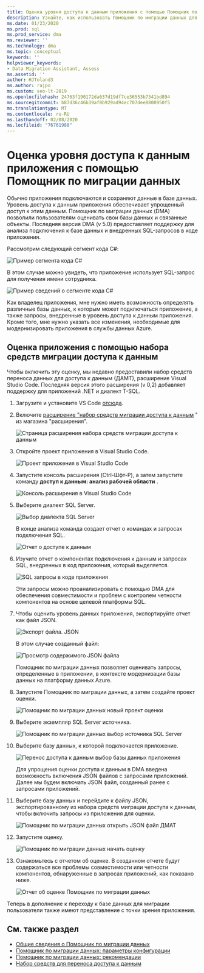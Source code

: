 ```yaml
---
title: Оценка уровня доступа к данным приложения с помощью Помощник по миграции данных
description: Узнайте, как использовать Помощник по миграции данных для оценки уровня доступа к данным приложения.
ms.date: 01/23/2020
ms.prod: sql
ms.prod_service: dma
ms.reviewer: ''
ms.technology: dma
ms.topic: conceptual
keywords: ''
helpviewer_keywords:
- Data Migration Assistant, Assess
ms.assetid: ''
author: HJToland3
ms.author: rajpo
ms.custom: seo-lt-2019
ms.openlocfilehash: 24763f190172da637d19df7ce36553b7341bd894
ms.sourcegitcommit: b87d36c46b39af8b929ad94ec707dee8800950f5
ms.translationtype: MT
ms.contentlocale: ru-RU
ms.lasthandoff: 02/08/2020
ms.locfileid: "76761988"
---
```

# <a name="assess-an-apps-data-access-layer-with-data-migration-assistant"></a>Оценка уровня доступа к данным приложения с помощью Помощник по миграции данных

Обычно приложения подключаются и сохраняют данные в базе данных. Уровень доступа к данным приложения обеспечивает упрощенный доступ к этим данным. Помощник по миграции данных (DMA) позволили пользователям оценивать свои базы данных и связанные объекты. Последняя версия DMA (v 5.0) предоставляет поддержку для анализа подключения к базе данных и внедренных SQL-запросов в коде приложения.

Рассмотрим следующий сегмент кода C#:

![Пример сегмента кода C#](../dma/media/dma-assess-app-data-layer/dma-sample-c-sharp-code-segment.png)

В этом случае можно увидеть, что приложение использует SQL-запрос для получения имени сотрудника.

![Пример сведений о сегменте кода C#](../dma/media/dma-assess-app-data-layer/dma-sample-c-sharp-code-detail.png)

Как владелец приложения, мне нужно иметь возможность определять различные базы данных, к которым может подключаться приложение, а также запросы, внедренные в уровень доступа к данным приложения. Кроме того, мне нужно указать все изменения, необходимые для модернизировать приложения в службы данных Azure.

## <a name="assess-an-app-with-data-access-migration-toolkit"></a>Оценка приложения с помощью набора средств миграции доступа к данным

Чтобы включить эту оценку, мы недавно предоставили набор средств переноса данных для доступа к данным (ДАМТ), расширение Visual Studio Code. Последняя версия этого расширения (v 0,2) добавляет поддержку для приложений .NET и диалект T-SQL.

1. Загрузите и установите VS Code [отсюда](https://code.visualstudio.com/download).
2. Включите [расширение "набор средств миграции доступа к данным](https://marketplace.visualstudio.com/items?itemName=ms-databasemigration.data-access-migration-toolkit) " из магазина "расширения".

   ![Страница расширения набора средств миграции доступа к данным](../dma/media/dma-assess-app-data-layer/dma-damt-extension-page.png)

3. Откройте проект приложения в Visual Studio Code.

   ![Проект приложения в Visual Studio Code](../dma/media/dma-assess-app-data-layer/dma-app-project-in-vscode.png)

4. Запустите консоль расширения (Ctrl-Шфт-P), а затем запустите команду **доступ к данным: анализ рабочей области** .

   ![Консоль расширения в Visual Studio Code](../dma/media/dma-assess-app-data-layer/dma-vscode-extension-console.png)

5. Выберите диалект SQL Server.

   ![Выбор диалекта SQL Server](../dma/media/dma-assess-app-data-layer/dma-sql-server-dialect.png)

   В конце анализа команда создает отчет о командах и запросах подключения SQL.

   ![Отчет о доступе к данным](../dma/media/dma-assess-app-data-layer/dma-data-access-report.png)

6. Изучите отчет о компонентах подключения к данным и запросах SQL, внедренных в код приложения, который выделяется.

   ![SQL запросы в коде приложения](../dma/media/dma-assess-app-data-layer/dma-sql-queries-in-app-code.png)

   Эти запросы можно проанализировать с помощью DMA для обеспечения совместимости и проблем с контролем четности компонентов на основе целевой платформы SQL.

7. Чтобы оценить уровень данных приложения, экспортируйте отчет как файл JSON.

   ![Экспорт файла. JSON](../dma/media/dma-assess-app-data-layer/dma-json-file-export.png)

   В этом случае созданный файл:

   ![Просмотр содержимого JSON файла](../dma/media/dma-assess-app-data-layer/dma-json-file-contents.png)

   Помощник по миграции данных позволяет оценивать запросы, определенные в приложении, в контексте модернизации базы данных на платформу данных Azure.

8. Запустите Помощник по миграции данных, а затем создайте проект оценки.

   ![Помощник по миграции данных новый проект оценки](../dma/media/dma-assess-app-data-layer/dma-new-assessment-project.png)

9. Выберите экземпляр SQL Server источника.

   ![Помощник по миграции данных выбор источника SQL Server](../dma/media/dma-assess-app-data-layer/dma-select-sql-source.png)

10. Выберите базу данных, к которой подключается приложение.

    ![Перенос доступа к данным выбор базы данных приложения](../dma/media/dma-assess-app-data-layer/dma-select-app-database.png)

    Для упрощения оценки доступа к данным в DMA введена возможность включения JSON файлов с запросами приложений. Далее мы будем включать JSON файл, созданный ранее с запросами приложений.

11. Выберите базу данных и перейдите к файлу JSON, экспортированному из набора средств миграции доступа к данным, чтобы включить запросы из приложения для оценки.

    ![Помощник по миграции данных открыть JSON файл ДМАТ](../dma/media/dma-assess-app-data-layer/dma-open-damt-json-file.png)

12. Запустите оценку.

    ![Помощник по миграции данных начать оценку](../dma/media/dma-assess-app-data-layer/dma-start-assessment.png)

13. Ознакомьтесь с отчетом об оценке. В созданном отчете будут содержаться все проблемы совместимости или четности компонентов, обнаруженные в запросах приложений, как показано ниже.

    ![Отчет об оценке Помощник по миграции данных](../dma/media/dma-assess-app-data-layer/dma-assessment-report.png)

Теперь в дополнение к переходу к базе данных для миграции пользователи также имеют представление с точки зрения приложения.

## <a name="see-also"></a>См. также раздел

* [Общие сведения о Помощник по миграции данных](../dma/dma-overview.md)
* [Помощник по миграции данных: параметры конфигурации](../dma/dma-configurationsettings.md)
* [Помощник по миграции данных: рекомендации](../dma/dma-bestpractices.md)
* [Набор средств для переноса доступа к данным](https://marketplace.visualstudio.com/items?itemName=ms-databasemigration.data-access-migration-toolkit)